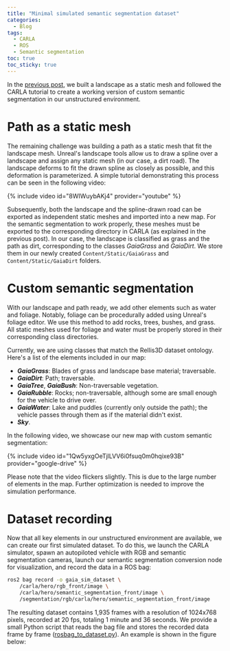 ```yaml
---
title: "Minimal simulated semantic segmentation dataset"
categories:
  - Blog
tags:
  - CARLA
  - ROS
  - Semantic segmentation
toc: true
toc_sticky: true
---
```


In the [previous post](https://roboticslaburjc.github.io/2024-phd-david-pascual/blog/custom-semantic-segmentation-camera-in-carla/), we built a landscape as a static mesh and followed the CARLA tutorial to create a working version of custom semantic segmentation in our unstructured environment.

# Path as a static mesh
The remaining challenge was building a path as a static mesh that fit the landscape mesh. Unreal's landscape tools allow us to draw a spline over a landscape and assign any static mesh (in our case, a dirt road). The landscape deforms to fit the drawn spline as closely as possible, and this deformation is parameterized. A simple tutorial demonstrating this process can be seen in the following video:

{% include video id="8WIWuybAKj4" provider="youtube" %}

Subsequently, both the landscape and the spline-drawn road can be exported as independent static meshes and imported into a new map. For the semantic segmentation to work properly, these meshes must be exported to the corresponding directory in CARLA (as explained in the previous post). In our case, the landscape is classified as grass and the path as dirt, corresponding to the classes _GaiaGrass_ and _GaiaDirt_. We store them in our newly created `Content/Static/GaiaGrass` and `Content/Static/GaiaDirt` folders.

# Custom semantic segmentation
With our landscape and path ready, we add other elements such as water and foliage. Notably, foliage can be procedurally added using Unreal's foliage editor. We use this method to add rocks, trees, bushes, and grass. All static meshes used for foliage and water must be properly stored in their corresponding class directories.

Currently, we are using classes that match the Rellis3D dataset ontology. Here's a list of the elements included in our map:

- **_GaiaGrass_**: Blades of grass and landscape base material; traversable.
- **_GaiaDirt_**: Path; traversable.
- **_GaiaTree_**, **_GaiaBush_**: Non-traversable vegetation.
- **_GaiaRubble_**: Rocks; non-traversable, although some are small enough for the vehicle to drive over.
- **_GaiaWater_**: Lake and puddles (currently only outside the path); the vehicle passes through them as if the material didn't exist.
- **_Sky_**.

In the following video, we showcase our new map with custom semantic segmentation:

{% include video id="1Qw5yxgOeTjlLVV6i0fsuq0m0hqixe93B" provider="google-drive" %}

Please note that the video flickers slightly. This is due to the large number of elements in the map. Further optimization is needed to improve the simulation performance.

# Dataset recording
Now that all key elements in our unstructured environment are available, we can create our first simulated dataset. To do this, we launch the CARLA simulator, spawn an autopiloted vehicle with RGB and semantic segmentation cameras, launch our semantic segmentation conversion node for visualization, and record the data in a ROS bag:

```bash
ros2 bag record -o gaia_sim_dataset \
    /carla/hero/rgb_front/image \
    /carla/hero/semantic_segmentation_front/image \
    /segmentation/rgb/carla/hero/semantic_segmentation_front/image
```

The resulting dataset contains 1,935 frames with a resolution of 1024x768 pixels, recorded at 20 fps, totaling 1 minute and 36 seconds. We provide a small Python script that reads the bag file and stores the recorded data frame by frame ([rosbag_to_dataset.py](https://github.com/RoboticsLabURJC/proyecto-GAIA/blob/main/Simulation/scripts/rosbag_to_dataset.py)). An example is shown in the figure below:

<img src="{{ site.url }}{{ site.baseurl }}/assets/images/dataset_example.png" alt="">
